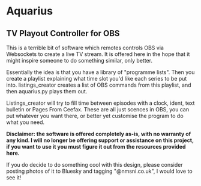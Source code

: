 # Aquarius
## TV Playout Controller for OBS

This is a terrible bit of software which remotes controls OBS via Websockets to create a live TV stream. It is offered here in the hope that it might inspire someone to do something similar, only better.

Essentially the idea is that you have a library of "programme lists". Then you create a playlist explaining what time slot you'd like each series to be put into. listings_creator creates a list of OBS commands from this playlist, and then aquarius.py plays them out.

Listings_creator will try to fill time between episodes with a clock, ident, text bulletin or Pages From Ceefax. These are all just scences in OBS, you can put whatever you want there, or better yet customise the program to do what you need.

**Disclaimer: the software is offered completely as-is, with no warranty of any kind. I will no longer be offering support or assistance on this project, if you want to use it you must figure it out from the resources provided here.**

If you do decide to do something cool with this design, please consider posting photos of it to Bluesky and tagging "@nmsni.co.uk", I would love to see it!